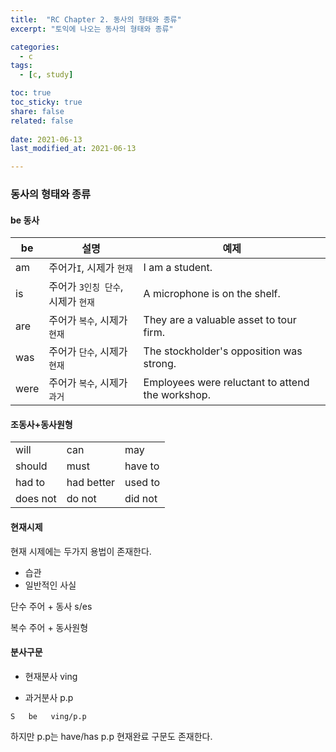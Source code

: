```yaml
---
title:  "RC Chapter 2. 동사의 형태와 종류"
excerpt: "토익에 나오는 동사의 형태와 종류"

categories:
  - c
tags:
  - [c, study]

toc: true
toc_sticky: true
share: false
related: false
 
date: 2021-06-13
last_modified_at: 2021-06-13

---
```


### 동사의 형태와 종류

#### be 동사

| be   | 설명                               | 예제                                             |
| ---- | ---------------------------------- | ------------------------------------------------ |
| am   | 주어가`I`, 시제가 `현재`           | I am a student.                                  |
| is   | 주어가 `3인칭 단수`, 시제가 `현재` | A microphone is on the shelf.                    |
| are  | 주어가 `복수`, 시제가 `현재`       | They are a valuable asset to tour firm.          |
| was  | 주어가 `단수`, 시제가 `현재`       | The stockholder's opposition was strong.         |
| were | 주어가 `복수`, 시제가 `과거`       | Employees were reluctant to attend the workshop. |

#### 조동사+동사원형

|          |            |         |
| -------- | ---------- | ------- |
| will     | can        | may     |
| should   | must       | have to |
| had to   | had better | used to |
| does not | do not     | did not |

#### 현재시제

현재 시제에는 두가지 용법이 존재한다.

- 습관
- 일반적인 사실

단수 주어 + 동사 s/es

복수 주어 + 동사원형

#### 분사구문

- 현재분사 ving

- 과거분사 p.p

`S   be   ving/p.p`

하지만 p.p는 have/has p.p 현재완료 구문도 존재한다.